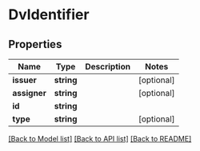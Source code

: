 # DvIdentifier

## Properties
Name | Type | Description | Notes
------------ | ------------- | ------------- | -------------
**issuer** | **string** |  | [optional] 
**assigner** | **string** |  | [optional] 
**id** | **string** |  | 
**type** | **string** |  | [optional] 

[[Back to Model list]](../../README.md#documentation-for-models) [[Back to API list]](../../README.md#documentation-for-api-endpoints) [[Back to README]](../../README.md)

